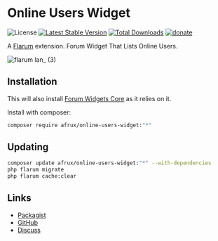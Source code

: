 # Online Users Widget

![License](https://img.shields.io/badge/license-MIT-blue.svg?style=flat-square) [![Latest Stable Version](https://img.shields.io/packagist/v/afrux/online-users-widget.svg?style=flat-square)](https://packagist.org/packages/afrux/online-users-widget) [![Total Downloads](https://img.shields.io/packagist/dt/afrux/online-users-widget.svg?style=flat-square)](https://packagist.org/packages/afrux/online-users-widget) [![donate](https://img.shields.io/badge/donate-buy%20me%20a%20coffee-%23ffde39?style=flat-square)](https://www.buymeacoffee.com/sycho)

A [Flarum](http://flarum.org) extension. Forum Widget That Lists Online Users.

![flarum lan_ (3)](https://user-images.githubusercontent.com/20267363/127892981-e536c329-17bd-4ecf-ae5d-f295e26f8d1b.png)

## Installation

This will also install [Forum Widgets Core](https://github.com/afrux/forum-widgets-core) as it relies on it.

Install with composer:

```sh
composer require afrux/online-users-widget:"*"
```

## Updating

```sh
composer update afrux/online-users-widget:"*" --with-dependencies
php flarum migrate
php flarum cache:clear
```

## Links

- [Packagist](https://packagist.org/packages/afrux/online-users-widget)
- [GitHub](https://github.com/afrux/online-users-widget)
- [Discuss](https://discuss.flarum.org/d/PUT_DISCUSS_SLUG_HERE)
